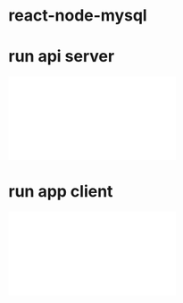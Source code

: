 # react-node-mysql

# run api server
![](./api-server/README.md)

# run app client
![](./app-client/README.md)